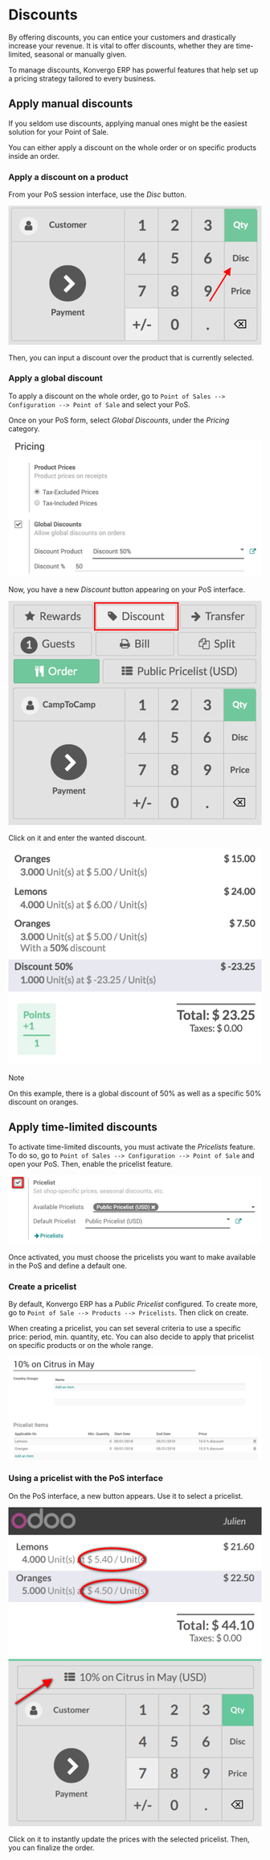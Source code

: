 # Discounts

By offering discounts, you can entice your customers and drastically
increase your revenue. It is vital to offer discounts, whether they are
time-limited, seasonal or manually given.

To manage discounts, Konvergo ERP has powerful features that help set up a
pricing strategy tailored to every business.

## Apply manual discounts

If you seldom use discounts, applying manual ones might be the easiest
solution for your Point of Sale.

You can either apply a discount on the whole order or on specific
products inside an order.

### Apply a discount on a product

From your PoS session interface, use the *Disc* button.

<img src="discounts/discounts_01.png" class="align-center"
alt="View of the discount button for manual discount" />

Then, you can input a discount over the product that is currently
selected.

### Apply a global discount

To apply a discount on the whole order, go to `Point of
Sales --> Configuration --> Point of Sale` and select your PoS.

Once on your PoS form, select *Global Discounts*, under the *Pricing*
category.

<img src="discounts/discounts_02.png" class="align-center"
alt="View of the feature to enable for global discount" />

Now, you have a new *Discount* button appearing on your PoS interface.

<img src="discounts/discounts_03.png" class="align-center"
alt="View of the button to use for global discount via the pos interface" />

Click on it and enter the wanted discount.

<img src="discounts/discounts_04.png" class="align-center"
alt="View of the discount offered in the payment summary" />

> [!NOTE]
> On this example, there is a global discount of 50% as well as a
> specific 50% discount on oranges.

## Apply time-limited discounts

To activate time-limited discounts, you must activate the *Pricelists*
feature. To do so, go to `Point of Sales -->
Configuration --> Point of Sale` and open your PoS. Then, enable the
pricelist feature.

<img src="discounts/discounts_05.png" class="align-center"
alt="View of the pricelist feature" />

Once activated, you must choose the pricelists you want to make
available in the PoS and define a default one.

### Create a pricelist

By default, Konvergo ERP has a *Public Pricelist* configured. To create more, go
to `Point of Sale --> Products --> Pricelists`. Then click on create.

When creating a pricelist, you can set several criteria to use a
specific price: period, min. quantity, etc. You can also decide to apply
that pricelist on specific products or on the whole range.

<img src="discounts/discounts_06.png" class="align-center"
alt="View of a time-limited pricelist for two products" />

### Using a pricelist with the PoS interface

On the PoS interface, a new button appears. Use it to select a
pricelist.

<img src="discounts/discounts_07.png" class="align-center"
alt="View of the button to use for time-limited discounts via the pos interface" />

Click on it to instantly update the prices with the selected pricelist.
Then, you can finalize the order.
